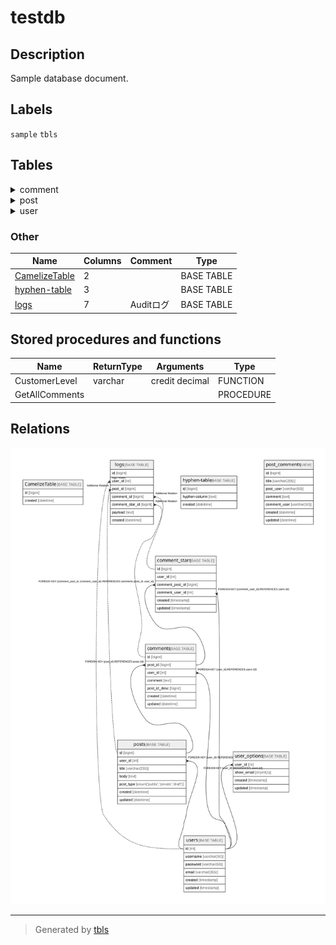 # testdb

## Description

Sample database document.

## Labels

`sample` `tbls`

## Tables
<details>
<summary>comment</summary>

### Group Tables

| Name | Columns | Comment | Type |
| ---- | ------- | ------- | ---- |
| [comment_stars](comment_stars.md) | 6 |  | BASE TABLE |
| [comments](comments.md) | 7 | Comments<br>Multi-line<br>table<br>comment | BASE TABLE |
| [post_comments](post_comments.md) | 7 | post and comments View table | VIEW |

### Group Relations

![er](comment_group_schema.svg)
</details>

<details>
<summary>post</summary>

### Group Tables

| Name | Columns | Comment | Type |
| ---- | ------- | ------- | ---- |
| [post_comments](post_comments.md) | 7 | post and comments View table | VIEW |  |
| [posts](posts.md) | 7 | Posts table | BASE TABLE | `green` `red` `blue` |

### Group Relations

![er](post_group_schema.svg)
</details>

<details>
<summary>user</summary>

### Group Tables

| Name | Columns | Comment | Type |
| ---- | ------- | ------- | ---- |
| [user_options](user_options.md) | 4 | User options table | BASE TABLE |
| [users](users.md) | 6 | Users table | BASE TABLE |

### Group Relations

![er](user_group_schema.svg)
</details>

### Other

| Name | Columns | Comment | Type |
| ---- | ------- | ------- | ---- |
| [CamelizeTable](CamelizeTable.md) | 2 |  | BASE TABLE |
| [hyphen-table](hyphen-table.md) | 3 |  | BASE TABLE |
| [logs](logs.md) | 7 | Auditログ | BASE TABLE |

## Stored procedures and functions

| Name | ReturnType | Arguments | Type |
| ---- | ------- | ------- | ---- |
| CustomerLevel | varchar | credit decimal | FUNCTION |
| GetAllComments |  |  | PROCEDURE |

## Relations

![er](schema.svg)

---

> Generated by [tbls](https://github.com/k1LoW/tbls)

